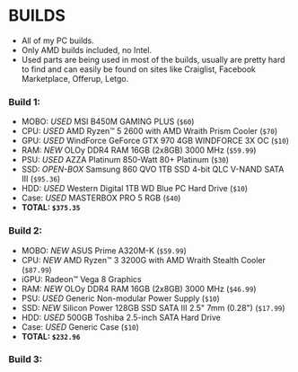 # BUILDS

- All of my PC builds.
- Only AMD builds included, no Intel.
- Used parts are being used in most of the builds, usually are pretty hard to find and can easily be found on sites like Craiglist, Facebook Marketplace, Offerup, Letgo.

### Build 1:

- MOBO: *USED* MSI B450M GAMING PLUS (`$60`)
- CPU: *USED* AMD Ryzen™ 5 2600 with AMD Wraith Prism Cooler (`$70`)
- GPU: *USED* WindForce GeForce GTX 970 4GB WINDFORCE 3X OC (`$10`)
- RAM: *NEW* OLOy DDR4 RAM 16GB (2x8GB) 3000 MHz (`$59.99`)
- PSU: *USED* AZZA Platinum 850-Watt 80+ Platinum (`$30`)
- SSD: *OPEN-BOX* Samsung 860 QVO 1TB SSD 4-bit QLC V-NAND SATA III (`$95.36`)
- HDD: *USED* Western Digital 1TB WD Blue PC Hard Drive (`$10`)
- Case: *USED* MASTERBOX PRO 5 RGB (`$40`)
- **TOTAL: `$375.35`**

### Build 2:

- MOBO: *NEW* ASUS Prime A320M-K (`$59.99`)
- CPU: *NEW* AMD Ryzen™ 3 3200G with AMD Wraith Stealth Cooler (`$87.99`)
- iGPU: Radeon™ Vega 8 Graphics
- RAM: *NEW* OLOy DDR4 RAM 16GB (2x8GB) 3000 MHz (`$46.99`)
- PSU: *USED* Generic Non-modular Power Supply (`$10`)
- SSD: *NEW* Silicon Power 128GB SSD SATA III 2.5" 7mm (0.28") (`$17.99`)
- HDD: *USED* 500GB Toshiba 2.5-inch SATA Hard Drive
- Case: *USED* Generic Case (`$10`)
- **TOTAL: `$232.96`**

### Build 3:

